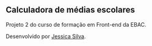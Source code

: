 ## Calculadora de médias escolares

Projeto 2 do curso de formação em Front-end da EBAC.




Desenvolvido por [Jessica Silva](https://www.linkedin.com/in/ssilvajessica/).
